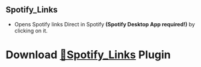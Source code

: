 ## Spotify_Links
 - Opens Spotify links Direct in Spotify **(Spotify Desktop App required!)** by clicking on it.

# Download [**🔽Spotify_Links**](https://betterdiscord.net/ghdl?url=https://raw.githubusercontent.com/Strencher/BetterDiscordStuff/master/Spotify_Links/Spotify_Links.plugin.js) Plugin
